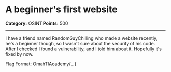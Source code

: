 # A beginner's first website

**Category:** OSINT
**Points:** 500

---

I have a friend named RandomGuyChilling who made a website recently, he's a beginner though, so I wasn't sure about the security of his code. After I checked I found a vulnerability, and I told him about it. Hopefully it's fixed by now.

Flag Format: OmahTIAcademy{...}
